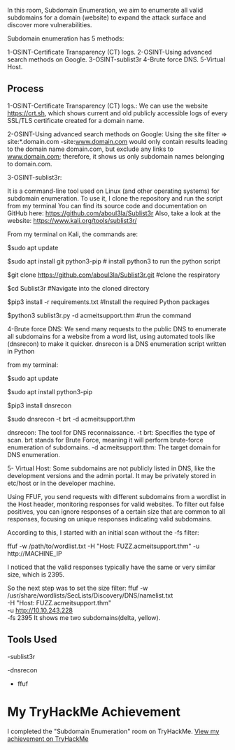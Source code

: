 In this room, Subdomain Enumeration, we aim to enumerate all valid subdomains for a domain (website) to expand the attack surface and discover more vulnerabilities.

Subdomain enumeration has 5 methods:

1-OSINT-Certificate Transparency (CT) logs.
2-OSINT-Using advanced search methods on Google.
3-OSINT-sublist3r
4-Brute force DNS.
5-Virtual Host.

## Process

1-OSINT-Certificate Transparency (CT) logs.: 
We can use the website https://crt.sh, which shows current and old publicly accessible logs of every SSL/TLS certificate created for a domain name.

2-OSINT-Using advanced search methods on Google:
Using the site filter =>  site:*.domain.com -site:www.domain.com would only contain results leading to the domain name domain.com, but exclude any links to www.domain.com; therefore, it shows us only subdomain names belonging to domain.com.


3-OSINT-sublist3r:

It is a command-line tool used on Linux (and other operating systems) for subdomain enumeration.
To use it, I clone the repository and run the script from my terminal
You can find its source code and documentation on GitHub here:
https://github.com/aboul3la/Sublist3r
Also, take a look at the website: https://www.kali.org/tools/sublist3r/

From my terminal on Kali, the commands are:

$sudo apt update

$sudo apt install git python3-pip    # install python3 to run the python script

$git clone https://github.com/aboul3la/Sublist3r.git    #clone the respiratory  

$cd Sublist3r    #Navigate into the cloned directory

$pip3 install -r requirements.txt    #Install the required Python packages

$python3 sublist3r.py -d acmeitsupport.thm    #run the command


4-Brute force DNS:
We send many requests to the public DNS to enumerate all subdomains for a website from a word list, using automated tools like (dnsrecon) to make it quicker. 
dnsrecon is a DNS enumeration script written in Python

from my terminal:

$sudo apt update

$sudo apt install python3-pip

$pip3 install dnsrecon

$sudo dnsrecon -t brt -d acmeitsupport.thm


dnsrecon: The tool for DNS reconnaissance.
-t brt: Specifies the type of scan. brt stands for Brute Force, meaning it will perform brute-force enumeration of subdomains.
-d acmeitsupport.thm: The target domain for DNS enumeration.

5- Virtual Host:
Some subdomains are not publicly listed in DNS, like the development versions and the admin portal. It may be privately stored in etc/host or in the developer machine.

Using FFUF, you send requests with different subdomains from a wordlist in the Host header, monitoring responses for valid websites. To filter out false positives, you can ignore responses of a certain size that are common to all responses, focusing on unique responses indicating valid subdomains.

According to this, I started with an initial scan without the -fs filter:

ffuf -w /path/to/wordlist.txt -H "Host: FUZZ.acmeitsupport.thm" -u http://MACHINE_IP

I noticed that the valid responses typically have the same or very similar size, which is 2395.

So the next step was to set the size filter:
ffuf -w /usr/share/wordlists/SecLists/Discovery/DNS/namelist.txt \
     -H "Host: FUZZ.acmeitsupport.thm" \
     -u http://10.10.243.228 \
     -fs 2395
It shows me two subdomains(delta, yellow).


## Tools Used

-sublist3r

-dnsrecon
- ffuf





# My TryHackMe Achievement 
I completed the "Subdomain Enumeration" room on TryHackMe.
[View my achievement on TryHackMe](https://tryhackme.com/room/subdomainenumeration?sharerId=68693ff031483ca9ad11d240)
